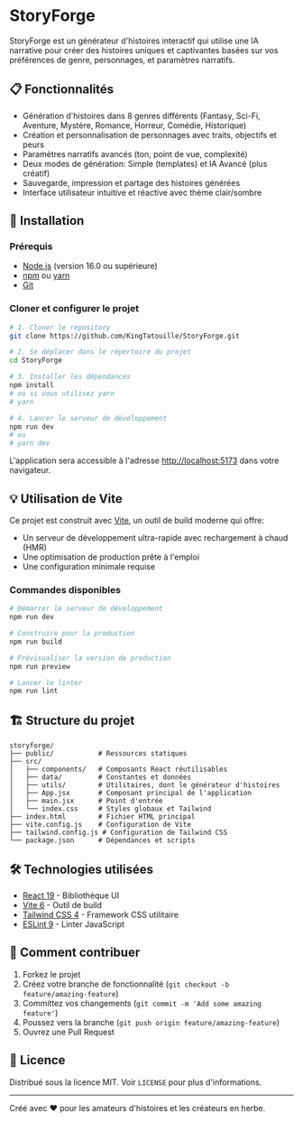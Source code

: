 # StoryForge

StoryForge est un générateur d'histoires interactif qui utilise une IA narrative pour créer des histoires uniques et captivantes basées sur vos préférences de genre, personnages, et paramètres narratifs.

## 📋 Fonctionnalités

- Génération d'histoires dans 8 genres différents (Fantasy, Sci-Fi, Aventure, Mystère, Romance, Horreur, Comédie, Historique)
- Création et personnalisation de personnages avec traits, objectifs et peurs
- Paramètres narratifs avancés (ton, point de vue, complexité)
- Deux modes de génération: Simple (templates) et IA Avancé (plus créatif)
- Sauvegarde, impression et partage des histoires générées
- Interface utilisateur intuitive et réactive avec thème clair/sombre

## 🚀 Installation

### Prérequis

- [Node.js](https://nodejs.org/) (version 16.0 ou supérieure)
- [npm](https://www.npmjs.com/) ou [yarn](https://yarnpkg.com/)
- [Git](https://git-scm.com/)

### Cloner et configurer le projet

```bash
# 1. Cloner le repository
git clone https://github.com/KingTatouille/StoryForge.git

# 2. Se déplacer dans le répertoire du projet
cd StoryForge

# 3. Installer les dépendances
npm install
# ou si vous utilisez yarn
# yarn

# 4. Lancer le serveur de développement
npm run dev
# ou
# yarn dev
```

L'application sera accessible à l'adresse [http://localhost:5173](http://localhost:5173) dans votre navigateur.

## 💡 Utilisation de Vite

Ce projet est construit avec [Vite](https://vitejs.dev/), un outil de build moderne qui offre:

- Un serveur de développement ultra-rapide avec rechargement à chaud (HMR)
- Une optimisation de production prête à l'emploi
- Une configuration minimale requise

### Commandes disponibles

```bash
# Démarrer le serveur de développement
npm run dev

# Construire pour la production
npm run build

# Prévisualiser la version de production
npm run preview

# Lancer le linter
npm run lint
```

## 🏗️ Structure du projet

```
storyforge/
├── public/           # Ressources statiques
├── src/
│   ├── components/   # Composants React réutilisables
│   ├── data/         # Constantes et données
│   ├── utils/        # Utilitaires, dont le générateur d'histoires
│   ├── App.jsx       # Composant principal de l'application
│   ├── main.jsx      # Point d'entrée
│   └── index.css     # Styles globaux et Tailwind
├── index.html        # Fichier HTML principal
├── vite.config.js    # Configuration de Vite
├── tailwind.config.js # Configuration de Tailwind CSS
└── package.json      # Dépendances et scripts
```

## 🛠️ Technologies utilisées

- [React 19](https://react.dev/) - Bibliothèque UI
- [Vite 6](https://vitejs.dev/) - Outil de build
- [Tailwind CSS 4](https://tailwindcss.com/) - Framework CSS utilitaire
- [ESLint 9](https://eslint.org/) - Linter JavaScript

## 📝 Comment contribuer

1. Forkez le projet
2. Créez votre branche de fonctionnalité (`git checkout -b feature/amazing-feature`)
3. Committez vos changements (`git commit -m 'Add some amazing feature'`)
4. Poussez vers la branche (`git push origin feature/amazing-feature`)
5. Ouvrez une Pull Request

## 📄 Licence

Distribué sous la licence MIT. Voir `LICENSE` pour plus d'informations.

---

Créé avec ❤️ pour les amateurs d'histoires et les créateurs en herbe.